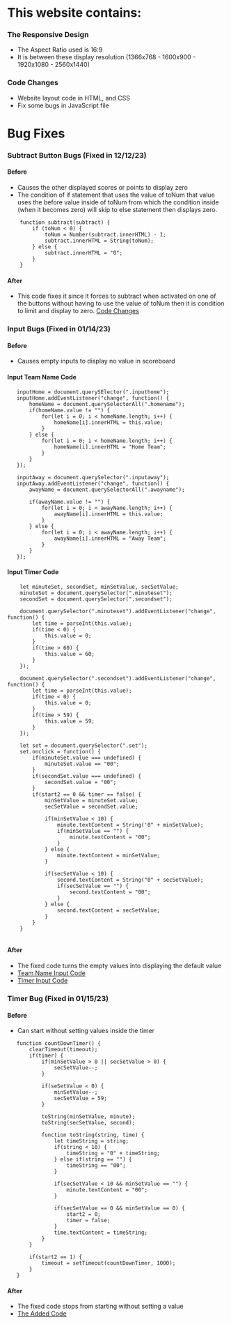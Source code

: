 # This website contains:

### The Responsive Design
 - The Aspect Ratio used is 16:9
 - It is between these display resolution (1366x768 - 1600x900 - 1920x1080 - 2560x1440)
 
### Code Changes
 - Website layout code in HTML, and CSS 
 - Fix some bugs in JavaScript file
 

# Bug Fixes
### Subtract Button Bugs (Fixed in 12/12/23)
#### Before
 - Causes the other displayed scores or points to display zero 
 - The condition of if statement that uses the value of toNum that value uses the before value inside of toNum from which the condition inside (when it becomes zero) will skip to else statement then displays zero.
```
    function subtract(subtract) {
        if (toNum < 0) {
            toNum = Number(subtract.innerHTML) - 1;
            subtract.innerHTML = String(toNum);
        } else {
            subtract.innerHTML = "0";
        }
    }
```

#### After 
 - This code fixes it since it forces to subtract when activated on one of the buttons without having to use the value of toNum then it is condition to limit and display to zero.
[Code Changes](https://github.com/Block-Void/Scoreboard/blob/c6c5379bc593d0627e13726c759720e54d91ded4/Volleyball/volleyball.js#L105-L111)

### Input Bugs (Fixed in 01/14/23)
#### Before
 - Causes empty inputs to display no value in scoreboard
 #### Input Team Name Code
 ```
    inputHome = document.querySElector(".inputhome");
    inputHome.addEventListener("change", function() {
        homeName = document.querySelectorAll(".homename");
        if(homeName.value != "") {
            for(let i = 0; i < homeName.length; i++) {
                homeName[i].innerHTML = this.value;
            }
        } else {
            for(let i = 0; i < homeName.length; i++) {
                homeName[i].innerHTML = "Home Team";
            }
        }
    });
    
    inputAway = document.querySelector(".inputaway");
    inputAway.addEventListener("change", function() {
        awayName = document.querySelectorAll(".awayname");
        
        if(awayName.value != "") {
            for(let i = 0; i < awayName.length; i++) {
                awayName[i].innerHTML = this.value;
            }
        } else {
            for(let i = 0; i < awayName.length; i++) {
                awayName[i].innerHTML = "Away Team";
            }
        }
    });
 ```
 #### Input Timer Code
 ```
     let minuteSet, secondSet, minSetValue, secSetValue;
     minuteSet = document.querySelector(".minuteset");
     secondSet = document.querySelector(".secondset");
     
     document.querySelector(".minuteset").addEventListener("change", function() {
         let time = parseInt(this.value);
         if(time < 0) {
             this.value = 0;
         }
         if(time > 60) {
             this.value = 60;
         }
     });
     
     document.querySelector(".secondset").addEventListener("change", function() {
         let time = parseInt(this.value);
         if(time < 0) {
             this.value = 0;
         }
         if(time > 59) {
             this.value = 59;
         }
     });
     
     let set = document.querySelector(".set");
     set.onclick = function() {
         if(minuteSet.value === undefined) {
             minuteSet.value == "00";
         }
         if(secondSet.value === undefined) {
             secondSet.value = "00";
         }
         if(start2 == 0 && timer == false) {
             minSetValue = minuteSet.value;
             secSetValue = secondSet.value;
             
             if(minSetValue < 10) {
                 minute.textContent = String('0" + minSetValue);
                 if(minSetValue == "") {
                     minute.textContent = "00";
                 }
             } else {
                 minute.textContent = minSetValue;
             }
             
             if(secSetValue < 10) {
                 second.textContent = String("0" + secSetValue);
                 if(secSetValue == "") {
                     second.textContent = "00";
                 }
             } else {
                 second.textContent = secSetValue;
             }
         }
     }
         
 ```
 
#### After
- The fixed code turns the empty values into displaying the default value
- [Team Name Input Code](https://github.com/Block-Void/Scoreboard/blob/0151b7fd53a37901c82755ef6f4efe574ff87c94/Volleyball/volleyball.js#L6-L35)
- [Timer Input Code](https://github.com/Block-Void/Scoreboard/blob/0151b7fd53a37901c82755ef6f4efe574ff87c94/Volleyball/volleyball.js#L117-L188)


### Timer Bug (Fixed in 01/15/23)
#### Before
 - Can start without setting values inside the timer 
 ```
    function countDownTimer() {
        clearTimeout(timeout);
        if(timer) {
            if(minSetValue > 0 || secSetValue > 0) {
                secSetValue--;
            }

            if(seSetValue < 0) {
                minSetValue--;
                secSetValue = 59;
            }

            toString(minSetValue, minute);
            toString(secSetValue, second);

            function toString(string, time) {
                let timeString = string;
                if(string < 10) {
                    timeString = "0" + timeString;
                } else if(string == "") {
                    timeString == "00";
                }

                if(secSetValue < 10 && minSetValue == "") {
                    minute.textContent = "00";
                }

                if(secSetValue == 0 && minSetValue == 0) {
                    start2 = 0;
                    timer = false;
                }
                time.textContent = timeString;
            }
        }

        if(start2 == 1) {
            timeout = setTimeout(countDownTimer, 1000);
        }
    }
 ```

#### After
 - The fixed code stops from starting without setting a value
 - [The Added Code](https://github.com/Block-Void/Scoreboard/blob/f61a351b3efe13fc7552313c9b3a9f667fc92c74/Volleyball/volleyball.js#L258-L261)